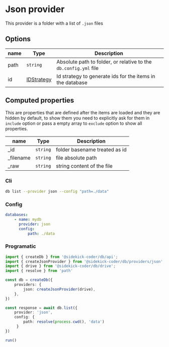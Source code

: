 # Json provider

This provider is a folder with a list of `.json` files

## Options

| name | Type | Description |
| --- | --- | --- |
| path | `string` | Absolute path to folder, or relative to the `db.config.yml`  file
| id | [IDStrategy](../id-strategy.md) | Id strategy to generate ids for the items in the database

## Computed properties

This are properties that are defined after the items are loaded and they are hidden by default, to show them you need to explicitly ask for them in `include` option or pass a empty array to `exclude` option to show all properties.

| name | Type | Description |
| --- | --- | --- |
| _id | `string` | folder basename treated as id
| _filename | `string` | file absolute path
| _raw | `string` | string content of the file

### Cli

```bash
db list --provider json --config "path=./data"
```

### Config

```yaml
databases:
    - name: mydb 
      provider: json 
      config:
          path: ./data
```

### Programatic

```ts
import { createDb } from '@sidekick-coder/db/api';
import { createJsonProvider } from '@sidekick-coder/db/providers/json';
import { drive } from '@sidekick-coder/db/drive';
import { resolve } from 'path'

const db = createDb({
    providers: {
        json: createJsonProvider(drive),
    },
})

const response = await db.list({
    provider: 'json',
    config: {
        path: resolve(process.cwd(), 'data')
     }
})

run()

```

